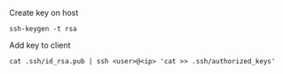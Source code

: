 Create key on host
```
ssh-keygen -t rsa
```

Add key to client
```
cat .ssh/id_rsa.pub | ssh <user>@<ip> 'cat >> .ssh/authorized_keys'
```

